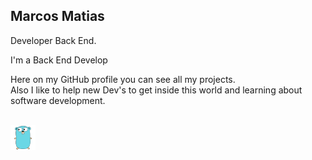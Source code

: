 ## Marcos Matias

Developer Back End.

I'm a Back End Develop <br/>

Here on my GitHub profile you can see all my projects.  
Also I like to help new Dev's to get inside this world and learning about software development.

<div style="display: inline_block"><br>
   <img align="center" alt="" height="40" width="40" src="https://raw.githubusercontent.com/devicons/devicon/master/icons/go/go-original.svg">
</div>


